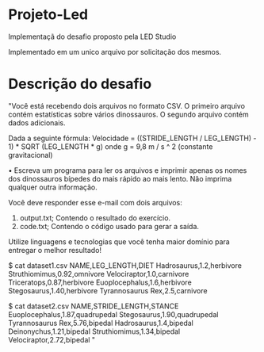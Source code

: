 # Projeto-Led
 Implementaçã do desafio proposto pela LED Studio
 
 Implementado em um unico arquivo por solicitação dos mesmos.


# Descrição do desafio


"Você está recebendo dois arquivos no formato CSV. O primeiro arquivo contém estatísticas sobre
vários dinossauros. O segundo arquivo contém dados adicionais.

Dada a seguinte fórmula:
Velocidade = ((STRIDE_LENGTH / LEG_LENGTH) - 1) * SQRT (LEG_LENGTH * g) onde
g = 9,8 m / s ^ 2 (constante gravitacional)

• Escreva um programa para ler os arquivos e imprimir apenas os nomes dos dinossauros bípedes
do mais rápido ao mais lento. Não imprima qualquer outra informação.

Você deve responder esse e-mail com dois arquivos:
1. output.txt; Contendo o resultado do exercício.
2. code.txt; Contendo o código usado para gerar a saída.

Utilize linguagens e tecnologias que você tenha maior domínio para entregar o melhor resultado!

$ cat dataset1.csv
NAME,LEG_LENGTH,DIET
Hadrosaurus,1.2,herbivore
Struthiomimus,0.92,omnivore
Velociraptor,1.0,carnivore
Triceratops,0.87,herbivore
Euoplocephalus,1.6,herbivore
Stegosaurus,1.40,herbivore
Tyrannosaurus Rex,2.5,carnivore

$ cat dataset2.csv
NAME,STRIDE_LENGTH,STANCE
Euoplocephalus,1.87,quadrupedal
Stegosaurus,1.90,quadrupedal
Tyrannosaurus Rex,5.76,bipedal
Hadrosaurus,1.4,bipedal
Deinonychus,1.21,bipedal
Struthiomimus,1.34,bipedal
Velociraptor,2.72,bipedal    "
